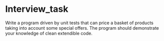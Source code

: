 # Interview_task
Write a program driven by unit tests that can price a basket of products taking into account some special offers. The program should demonstrate your knowledge of clean extendible code.

